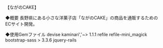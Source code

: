 【ながのCAKE】

◆概要
長野県にある小さな洋菓子店「ながのCAKE」の商品を通販するためのECサイト開発。

◆使用Gemファイル
devise
kaminari','~> 1.1.1
refile
refile-mini_magick
bootstrap-sass > 3.3.6
jquery-rails